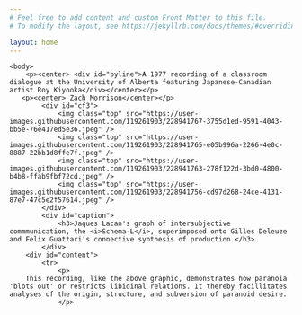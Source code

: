 ```yaml
---
# Feel free to add content and custom Front Matter to this file.
# To modify the layout, see https://jekyllrb.com/docs/themes/#overriding-theme-defaults

layout: home
---
```


<html>
    <head>
        <style>
            #cf3 {
    position:relative;
    height:448px;
    width:400px;
    margin:0 auto;

  }

div {
    display: block;
    margin: 5px;
}

#content {
    margin: 1%;
    position: relative;
    top: 10px;
}

#caption {
    text-align: center;
    position: relative;

}

#byline {
    text-align: center;
    text-decoration: bold;
    font-size: 1.5em;
}

h1 {
    text-align: center;
}
  
#cf3 img {
    max-width: 400px;

    margin-bottom: -500px;

    position:absolute;
    left:0;

    z-index: -1;
  }

  

  @keyframes cf3FadeInOut {
    0% {
      opacity:1;
    }
    17% {
      opacity:1;
    }
    25% {
      opacity:0;
    }
    92% {
      opacity:0;
    }
    100% {
      opacity:1;
    }
  }



  #cf3 img.top {
    animation-name: cf3FadeInOut;
    animation-timing-function: ease-in-out;
    animation-iteration-count: infinite;
    animation-duration: 12s;
    animation-direction: normal;
    }


  
  #cf3 img:nth-of-type(1) {
    animation-delay: 6s;
  }
  #cf3 img:nth-of-type(2) {
    animation-delay: 4s;
  }
  #cf3 img:nth-of-type(3) {
    animation-delay: 2s;
  }
  #cf3 img:nth-of-type(4) {
    animation-delay: 0;
  }
        </style>
    </head>
    
    <body>
        <p><center> <div id="byline">A 1977 recording of a classroom dialogue at the University of Alberta featuring Japanese-Canadian artist Roy Kiyooka</div></center></p>
       <p><center> Zach Morrison</center></p>
            <div id="cf3">
                <img class="top" src="https://user-images.githubusercontent.com/119261903/228941767-3755d1ed-9591-4043-bb5e-76e417ed5e36.jpeg" />
                <img class="top" src="https://user-images.githubusercontent.com/119261903/228941765-e05b996a-2266-4e0c-8887-22bb1d8ffe7f.jpeg" />
                <img class="top" src="https://user-images.githubusercontent.com/119261903/228941763-278f122d-3bd0-4800-b4b8-ffab9fbf72cd.jpeg" />
                <img class="top" src="https://user-images.githubusercontent.com/119261903/228941756-cd97d268-24ce-4131-87e7-47c5e2f57614.jpeg" />
            </div>
            <div id="caption">
                <h3>Jaques Lacan's graph of intersubjective commmunication, the <i>Schema-L</i>, superimposed onto Gilles Deleuze and Felix Guattari's connective synthesis of production.</h3>
            </div>
        <div id="content">
            <tr>
                <p>
        This recording, like the above graphic, demonstrates how paranoia 'blots out' or restricts libidinal relations. It thereby facillitates analyses of the origin, structure, and subversion of paranoid desire.
                </p>
        
           
                
                
